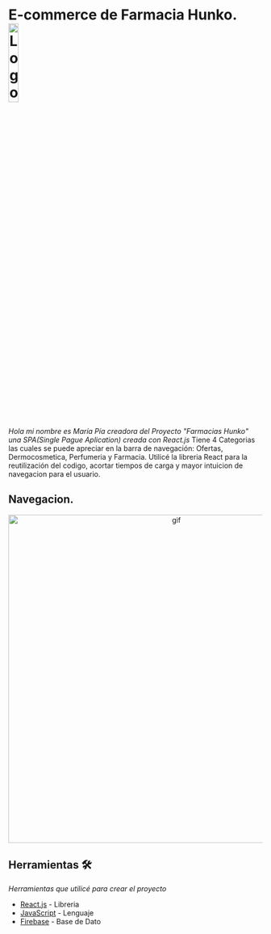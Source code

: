 # E-commerce de Farmacia Hunko.<img alt="Logo" align="center" src="https://firebasestorage.googleapis.com/v0/b/hunko-farmacia.appspot.com/o/Hunko-SinFondo.png?alt=media&token=ca4a72c3-eb57-41a9-af67-e1987e7f4611" width="20%" />
_Hola mi nombre es María Pía creadora del Proyecto "Farmacias Hunko" una SPA(Single Pague Aplication) creada con React.js_
Tiene 4 Categorias las cuales se puede apreciar en la barra de navegación: Ofertas, Dermocosmetica, Perfumeria y Farmacia.
Utilicé la libreria React para la reutilización del codigo, acortar tiempos de carga y mayor intuicion de navegacion para el usuario.

## Navegacion.
<p align='center'>
<img src="https://firebasestorage.googleapis.com/v0/b/hunko-farmacia.appspot.com/o/EntregaReact.gif?alt=media&token=dcc7cea2-5556-4ec6-a95a-d5d7e7644c90" width='650' alt='gif'>
</p>

## Herramientas 🛠️

_Herramientas que utilicé para crear el proyecto_

* [React.js](https://reactjs.org/) - Libreria 
* [JavaScript](https://devdocs.io/javascript/) - Lenguaje 
* [Firebase](https://firebase.google.com/) - Base de Dato








